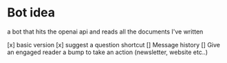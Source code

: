 # Bot idea
a bot that hits the openai api and reads all the documents I've written

[x] basic version
[x] suggest a question shortcut
[] Message history
[] Give an engaged reader a bump to take an action (newsletter, website etc..)

